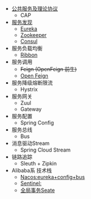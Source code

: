 - [公共服务及理论协议]()
    - CAP
- [服务发现](service-discovery.md)
    - [Eureka](service-discovery-eureka.md)
    - [Zookeeper](service-discovery-zookeeper.md)
    - [Consul](service-discovery-consul.md)
- 服务负载均衡 
    - [Ribbon](ribbon.md)
- 服务调用 
    - ~~Feign (OpenFeign 前生)~~ 
    - [Open Feign ](open-feign.md)
- 服务降级熔断限流 
    - Hystrix 
- 服务网关 
    - Zuul 
    - Gateway 
- 服务配置 
    - Spring Config 
- 服务总线 
    - Bus 
- 消息驱动Stream 
    - Spring Cloud Stream 
- 链路追踪 
    - Sleuth + Zipkin 
- Alibaba系 技术栈 
  - [Nacos:eureka+config+bus](service-discovery-nacos.md)
  - [Sentinel:]()
  - [全局事务Seate]()
